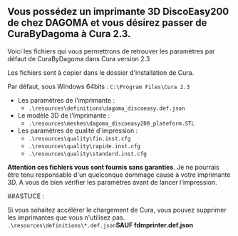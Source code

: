 ## Vous possédez un imprimante 3D DiscoEasy200 de chez DAGOMA et vous désirez passer de CuraByDagoma à Cura 2.3.
Voici les fichiers qui vous permettrons de retrouver les paramètres par défaut de CuraByDagoma dans Cura version 2.3

Les fichiers sont à copier dans le dossier d'installation de Cura.

Par défaut, sous Windows 64bits :
`C:\Program Files\Cura 2.3`

- Les paramètres de l'imprimante :
  - `.\resources\definitions\dagoma_discoeasy.def.json`
- Le modèle 3D de l'imprimante :
  - `.\resources\meshes\dagoma_discoeasy200_plateform.STL`
- Les paramètres de qualité d'impression :
  - `.\resources\quality\fin.inst.cfg`
  - `.\resources\quality\rapide.inst.cfg`
  - `.\resources\quality\standard.inst.cfg`

**Attention ces fichiers vous sont fournis sans garanties**. Je ne pourrais être tenu responsable d'un quelconque dommage causé à votre imprimante 3D. A vous de bien vérifier les paramètres avant de lancer l'impression.

##ASTUCE :

Si vous sohaitez accélérer le chargement de Cura, vous pouvez supprimer les imprimantes que vous n'utilisez pas.
`.\resources\definitions\*.def.json`**SAUF fdmprinter.def.json**
